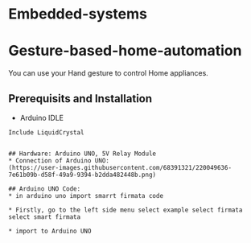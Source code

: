 # Embedded-systems
# Gesture-based-home-automation

You can use your Hand gesture to control Home appliances.

## Prerequisits and Installation

* Arduino IDLE
```
Include LiquidCrystal


## Hardware: Arduino UNO, 5V Relay Module
* Connection of Arduino UNO:
(https://user-images.githubusercontent.com/68391321/220049636-7e61b09b-d58f-49a9-9394-b2dda482448b.png)

## Arduino UNO Code:
* in arduino uno import smarrt firmata code

* Firstly, go to the left side menu select example select firmata select smart firmata

* import to Arduino UNO


